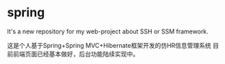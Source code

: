 # spring
It's a new repository for my web-project about SSH or SSM framework.

这是个人基于Spring+Spring MVC+Hibernate框架开发的仿HR信息管理系统
目前前端页面已经基本做好，后台功能陆续实现中。

